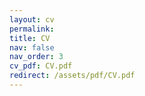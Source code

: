```yaml
---
layout: cv
permalink: 
title: CV
nav: false
nav_order: 3
cv_pdf: CV.pdf
redirect: /assets/pdf/CV.pdf
---
```


 